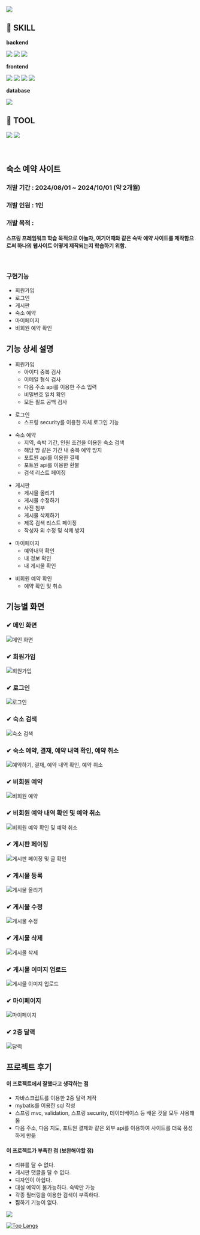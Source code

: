 
<img src="https://capsule-render.vercel.app/api?type=waving&color=BDBDC8&height=150&section=header"/>

## 🔨 SKILL
<div>
  <p><strong>backend</strong></p>
  <img src="https://img.shields.io/badge/java-007396?style=for-the-badge&logo=java&logoColor=white">
  <img src="https://img.shields.io/badge/spring-6DB33F?style=for-the-badge&logo=spring&logoColor=white">
  <img src="https://img.shields.io/badge/mybatis-000000?style=for-the-badge&logo=mybatist&logoColor=black">
</div>

<div>
  <p><strong>frontend</strong></p>
  <img src="https://img.shields.io/badge/html5-E34F26?style=for-the-badge&logo=html5&logoColor=white">
  <img src="https://img.shields.io/badge/css-1572B6?style=for-the-badge&logo=css3&logoColor=white">
  <img src="https://img.shields.io/badge/javascript-F7DF1E?style=for-the-badge&logo=javascript&logoColor=black">
  <img src="https://img.shields.io/badge/thymeleaf-005F0F?style=for-the-badge&logo=thymeleaf&logoColor=white">
</div>

<div>
  <p><strong>database</strong></p>
    <img src="https://img.shields.io/badge/h2-005F0F?style=for-the-badge&logo=h2&logoColor=white">
</div>

## 🔨 TOOL
<div>
    <img src="https://img.shields.io/badge/IntelliJIDEA-000000?style=for-the-badge&logo=IntelliJIDEA&logoColor=white">
    <img src="https://img.shields.io/badge/visualstudiocode-007ACC?style=for-the-badge&logo=visualstudiocode&logoColor=white"> 
</div>

<br>
<br>

## 숙소 예약 사이트
<div>
  <h3>개발 기간 : 2024/08/01 ~ 2024/10/01 (약 2개월)</h3>
  <h3>개발 인원 : 1인</h3>
  <h3>개발 목적 : </h3>
<h4>
스프링 프레임워크 학습 목적으로 야놀자, 여기어때와 같은 숙박 예약 사이트를 제작함으로써 하나의 웹사이트 어떻게 제작되는지 학습하기 위함.
</h4>
  <br>
  
</div>

<div>
  <h3>구현기능</h3>
  <ul>
    <li>회원가입</li>
    <li>로그인</li>
    <li>게시판</li>
    <li>숙소 예약</li>
    <li>마이페이지</li>
    <li>비회원 예약 확인</li>
  </ul>
</div>

## 기능 상세 설명
<div>

+ 회원가입
    + 아이디 중복 검사 
    + 이메일 형식 검사
    + 다음 주소 api를 이용한 주소 입력
    + 비밀번호 일치 확인
    + 모든 필드 공백 검사
</div>
<div>

+ 로그인
  + 스프링 security를 이용한 자체 로그인 기능
</div>
<div>

+ 숙소 예약
  + 지역, 숙박 기간, 인원 조건을 이용한 숙소 검색
  + 해당 방 같은 기간 내 중복 예약 방지
  + 포트원 api를 이용한 결제
  + 포트원 api를 이용한 환불
  + 검색 리스트 페이징
</div>

<div>

+ 게시판
    + 게시물 올리기
    + 게시물 수정하기
    + 사진 첨부
    + 게시물 삭제하기
    + 제목 검색 리스트 페이징
    + 작성자 외 수정 및 삭제 방지
</div>

<div>

+ 마이페이지
    + 예약내역 확인
    + 내 정보 확인
    + 내 게시물 확인
</div>

<div>

+ 비회원 예약 확인
  + 예약 확인 및 취소
</div>


## 기능별 화면

<div>

<h3>✔ 메인 화면</h3>

![메인 화면](https://github.com/user-attachments/assets/32ba6796-142c-4cb5-92e6-365dde1496e4)

<h3>✔ 회원가입</h3>

![회원가입](https://github.com/user-attachments/assets/38117bc6-d57e-4cd3-bb16-f86885691461)

<h3>✔ 로그인</h3>

![로그인](https://github.com/user-attachments/assets/9e4a0157-0c47-4f61-a940-26b05c2f0f03)

<h3>✔ 숙소 검색</h3>

![숙소 검색](https://github.com/user-attachments/assets/7dc0427b-94c5-4f8b-a08b-c55e12951780)

<h3>✔ 숙소 예약, 결재, 예약 내역 확인, 예약 취소</h3>

![예약하기, 결재, 예약 내역 확인, 예약 취소](https://github.com/user-attachments/assets/62dab8e5-1f57-4f16-bc33-d8a3b13fa340)

<h3>✔ 비회원 예약</h3>

![비회원 예약](https://github.com/user-attachments/assets/a4b032a6-6136-48d1-a77f-6f72bc542610)

<h3>✔ 비회원 예약 내역 확인 및 예약 취소</h3>

![비회원 예약 확인 및 예약 취소](https://github.com/user-attachments/assets/fe346705-5464-4286-bfea-01becb9f19e5)

<h3>✔ 게시판 페이징</h3>

![게시판 페이징 및 글 확인](https://github.com/user-attachments/assets/b8c107f8-aecc-496f-b8ad-3873acbea3eb)

<h3>✔ 게시물 등록</h3>

![게시물 올리기](https://github.com/user-attachments/assets/027c1bbb-b69e-4faa-a103-7c380f861051)

<h3>✔ 게시물 수정</h3>

![게시물 수정](https://github.com/user-attachments/assets/1a54a082-7510-4768-b6a6-e4abb4776ee4)

<h3>✔ 게시물 삭제</h3>

![게시물 삭제](https://github.com/user-attachments/assets/431dac03-841f-4cf7-8257-c1246c9b1959)

<h3>✔ 게시물 이미지 업로드</h3>

![게시물 이미지 업로드](https://github.com/user-attachments/assets/54c6867d-e378-434d-b8af-2e385cd741d0)

<h3>✔ 마이페이지</h3>

![마이페이지](https://github.com/user-attachments/assets/e906bd11-f116-465d-90fb-b649923cba11)

<h3>✔ 2중 달력</h3>

![달력](https://github.com/user-attachments/assets/a47ee9c8-b279-417f-b4d7-b835455f52d4)



</div>




## 프로젝트 후기
<div>

<h4>이 프로젝트에서 잘했다고 생각하는 점</h4>

+ 자바스크립트를 이용한 2중 달력 제작
+ mybatis를 이용한 sql 작성
+ 스프링 mvc, validation, 스프링 security, 데이터베이스 등 배운 것을 모두 사용해 봄
+ 다음 주소, 다음 지도, 포트원 결제와 같은 외부 api를 이용하여 사이트를 더욱 풍성하게 만듦

</div>

<div>

<h4>이 프로젝트가 부족한 점 (보완해야할 점)</h4>

+ 리뷰를 달 수 없다.
+ 게시판 댓글을 달 수 없다.
+ 디자인이 아쉽다.
+ 대실 예약이 불가능하다. 숙박만 가능
+ 각종 필터링을 이용한 검색이 부족하다.
+ 찜하기 기능이 없다.
</div>

<img src="https://capsule-render.vercel.app/api?type=waving&color=BDBDC8&height=150&section=footer"/>




[![Top Langs](https://github-readme-stats.vercel.app/api/top-langs/?username=hyc4841)](https://github.com/anuraghazra/github-readme-stats)

